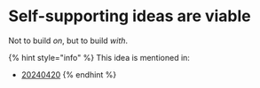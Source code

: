# Self-supporting ideas are viable

Not to build _on_, but to build _with_.

{% hint style="info" %}
This idea is mentioned in:

* [20240420](../2024/04/20/)
{% endhint %}
